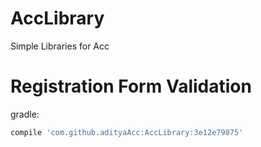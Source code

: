 # AccLibrary
Simple Libraries for Acc

# Registration Form Validation

gradle:

```groovy
compile 'com.github.adityaAcc:AccLibrary:3e12e79875'
```
